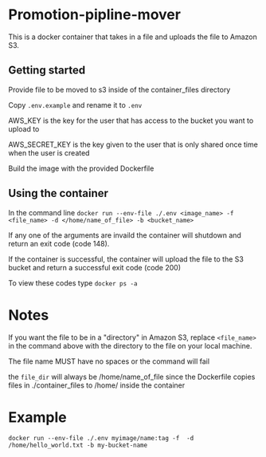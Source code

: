 # Promotion-pipline-mover
This is a docker container that takes in a file and uploads the file to Amazon S3.

## Getting started
Provide file to be moved to s3 inside of the container_files directory

Copy `.env.example` and rename it to `.env` 

AWS_KEY is the key for the user that has access to the bucket you want to upload to

AWS_SECRET_KEY is the key given to the user that is only shared once time when the user is created

Build the image with the provided Dockerfile

## Using the container

In the command line `docker run --env-file ./.env <image_name> -f <file_name> -d </home/name_of_file> -b <bucket_name>`

If any one of the arguments are invaild the container will shutdown and return an exit code (code 148).

If the container is successful, the container will upload the file to the S3 bucket and return a successful exit code (code 200)

To view these codes type `docker ps -a`

# Notes

If you want the file to be in a "directory" in Amazon S3, replace `<file_name>` in the command above with the directory to the file on your local machine.

The file name MUST have no spaces or the command will fail

the `file_dir` will always be /home/name_of_file since the Dockerfile copies files in ./container_files to /home/ inside the container

# Example

`docker run --env-file ./.env myimage/name:tag -f  -d /home/hello_world.txt -b my-bucket-name`